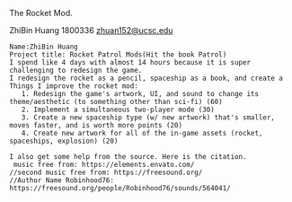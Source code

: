 The Rocket Mod.

ZhiBin Huang
1800336
zhuan152@ucsc.edu


	Name:ZhiBin Huang
	Project title: Rocket Patrol Mods(Hit the book Patrol)
	I spend like 4 days with almost 14 hours because it is super challenging to redesign the game.
	I redesign the rocket as a pencil, spaceship as a book, and create a  
	Things I improve the rocket mod:
	   1. Redesign the game's artwork, UI, and sound to change its theme/aesthetic (to something other than sci-fi) (60)
	   2. Implement a simultaneous two-player mode (30)
	   3. Create a new spaceship type (w/ new artwork) that's smaller, moves faster, and is worth more points (20)
	   4. Create new artwork for all of the in-game assets (rocket, spaceships, explosion) (20) 

	I also get some help from the source. Here is the citation.
	 music free from: https://elements.envato.com/
	//second music free from: https://freesound.org/
	//Author Name Robinhood76: https://freesound.org/people/Robinhood76/sounds/564041/
	
